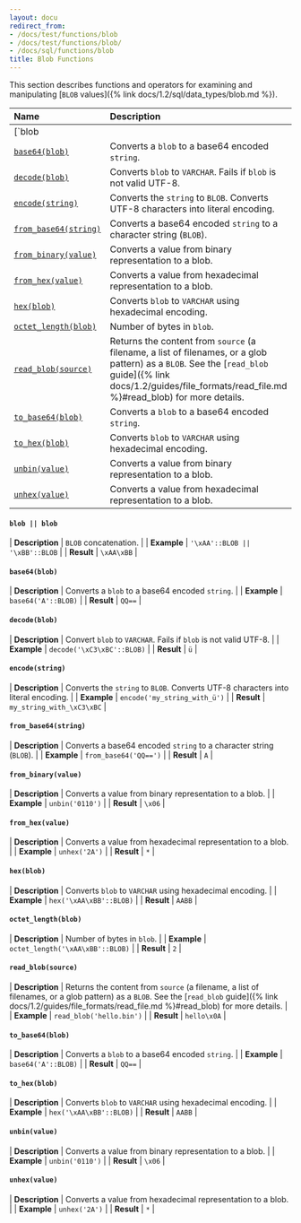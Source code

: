 ```yaml
---
layout: docu
redirect_from:
- /docs/test/functions/blob
- /docs/test/functions/blob/
- /docs/sql/functions/blob
title: Blob Functions
---
```


<!-- markdownlint-disable MD001 -->

This section describes functions and operators for examining and manipulating [`BLOB` values]({% link docs/1.2/sql/data_types/blob.md %}).

<!-- Start of section generated by scripts/generate_sql_function_docs.py -->
<!-- markdownlint-disable MD056 -->

| Name | Description |
|:--|:-------|
| [`blob || blob`](#blob--blob) | `BLOB` concatenation. |
| [`base64(blob)`](#base64blob) | Converts a `blob` to a base64 encoded `string`. |
| [`decode(blob)`](#decodeblob) | Converts `blob` to `VARCHAR`. Fails if `blob` is not valid UTF-8. |
| [`encode(string)`](#encodestring) | Converts the `string` to `BLOB`. Converts UTF-8 characters into literal encoding. |
| [`from_base64(string)`](#from_base64string) | Converts a base64 encoded `string` to a character string (`BLOB`). |
| [`from_binary(value)`](#from_binaryvalue) | Converts a value from binary representation to a blob. |
| [`from_hex(value)`](#from_hexvalue) | Converts a value from hexadecimal representation to a blob. |
| [`hex(blob)`](#hexblob) | Converts `blob` to `VARCHAR` using hexadecimal encoding. |
| [`octet_length(blob)`](#octet_lengthblob) | Number of bytes in `blob`. |
| [`read_blob(source)`](#read_blobsource) | Returns the content from `source` (a filename, a list of filenames, or a glob pattern) as a `BLOB`. See the [`read_blob` guide]({% link docs/1.2/guides/file_formats/read_file.md %}#read_blob) for more details. |
| [`to_base64(blob)`](#to_base64blob) | Converts a `blob` to a base64 encoded `string`. |
| [`to_hex(blob)`](#to_hexblob) | Converts `blob` to `VARCHAR` using hexadecimal encoding. |
| [`unbin(value)`](#unbinvalue) | Converts a value from binary representation to a blob. |
| [`unhex(value)`](#unhexvalue) | Converts a value from hexadecimal representation to a blob. |

<!-- markdownlint-enable MD056 -->

#### `blob || blob`

<div class="nostroke_table"></div>

| **Description** | `BLOB` concatenation. |
| **Example** | `'\xAA'::BLOB || '\xBB'::BLOB` |
| **Result** | `\xAA\xBB` |

#### `base64(blob)`

<div class="nostroke_table"></div>

| **Description** | Converts a `blob` to a base64 encoded `string`. |
| **Example** | `base64('A'::BLOB)` |
| **Result** | `QQ==` |

#### `decode(blob)`

<div class="nostroke_table"></div>

| **Description** | Convert `blob` to `VARCHAR`. Fails if `blob` is not valid UTF-8. |
| **Example** | `decode('\xC3\xBC'::BLOB)` |
| **Result** | `ü` |

#### `encode(string)`

<div class="nostroke_table"></div>

| **Description** | Converts the `string` to `BLOB`. Converts UTF-8 characters into literal encoding. |
| **Example** | `encode('my_string_with_ü')` |
| **Result** | `my_string_with_\xC3\xBC` |

#### `from_base64(string)`

<div class="nostroke_table"></div>

| **Description** | Converts a base64 encoded `string` to a character string (`BLOB`). |
| **Example** | `from_base64('QQ==')` |
| **Result** | `A` |

#### `from_binary(value)`

<div class="nostroke_table"></div>

| **Description** | Converts a value from binary representation to a blob. |
| **Example** | `unbin('0110')` |
| **Result** | `\x06` |

#### `from_hex(value)`

<div class="nostroke_table"></div>

| **Description** | Converts a value from hexadecimal representation to a blob. |
| **Example** | `unhex('2A')` |
| **Result** | `*` |

#### `hex(blob)`

<div class="nostroke_table"></div>

| **Description** | Converts `blob` to `VARCHAR` using hexadecimal encoding. |
| **Example** | `hex('\xAA\xBB'::BLOB)` |
| **Result** | `AABB` |

#### `octet_length(blob)`

<div class="nostroke_table"></div>

| **Description** | Number of bytes in `blob`. |
| **Example** | `octet_length('\xAA\xBB'::BLOB)` |
| **Result** | `2` |

#### `read_blob(source)`

<div class="nostroke_table"></div>

| **Description** | Returns the content from `source` (a filename, a list of filenames, or a glob pattern) as a `BLOB`. See the [`read_blob` guide]({% link docs/1.2/guides/file_formats/read_file.md %}#read_blob) for more details. |
| **Example** | `read_blob('hello.bin')` |
| **Result** | `hello\x0A` |

#### `to_base64(blob)`

<div class="nostroke_table"></div>

| **Description** | Converts a `blob` to a base64 encoded `string`. |
| **Example** | `base64('A'::BLOB)` |
| **Result** | `QQ==` |

#### `to_hex(blob)`

<div class="nostroke_table"></div>

| **Description** | Converts `blob` to `VARCHAR` using hexadecimal encoding. |
| **Example** | `hex('\xAA\xBB'::BLOB)` |
| **Result** | `AABB` |

#### `unbin(value)`

<div class="nostroke_table"></div>

| **Description** | Converts a value from binary representation to a blob. |
| **Example** | `unbin('0110')` |
| **Result** | `\x06` |

#### `unhex(value)`

<div class="nostroke_table"></div>

| **Description** | Converts a value from hexadecimal representation to a blob. |
| **Example** | `unhex('2A')` |
| **Result** | `*` |

<!-- End of section generated by scripts/generate_sql_function_docs.py -->
